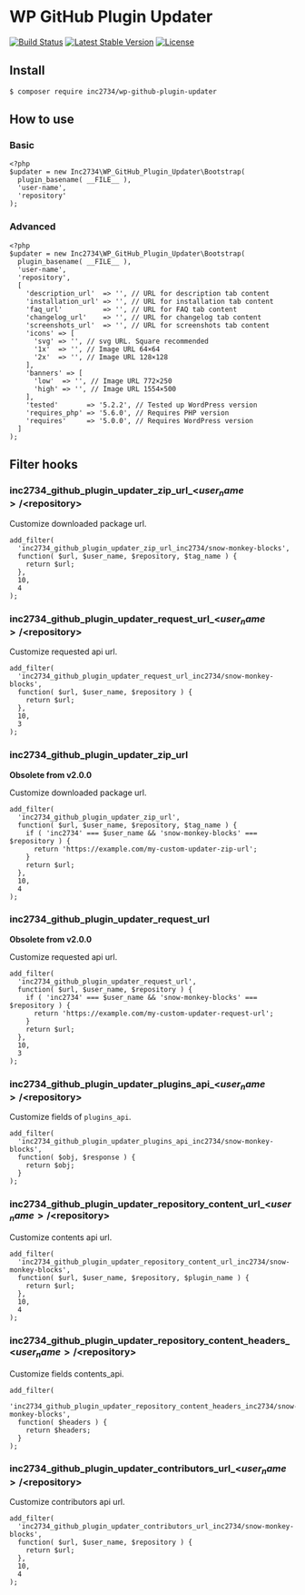 # WP GitHub Plugin Updater

[![Build Status](https://travis-ci.com/inc2734/wp-github-plugin-updater.svg?branch=master)](https://travis-ci.com/inc2734/wp-github-plugin-updater)
[![Latest Stable Version](https://poser.pugx.org/inc2734/wp-github-plugin-updater/v/stable)](https://packagist.org/packages/inc2734/wp-github-plugin-updater)
[![License](https://poser.pugx.org/inc2734/wp-github-plugin-updater/license)](https://packagist.org/packages/inc2734/wp-github-plugin-updater)

## Install
```
$ composer require inc2734/wp-github-plugin-updater
```

## How to use
### Basic
```
<?php
$updater = new Inc2734\WP_GitHub_Plugin_Updater\Bootstrap(
  plugin_basename( __FILE__ ),
  'user-name',
  'repository'
);
```

### Advanced
```
<?php
$updater = new Inc2734\WP_GitHub_Plugin_Updater\Bootstrap(
  plugin_basename( __FILE__ ),
  'user-name',
  'repository',
  [
    'description_url'  => '', // URL for description tab content
    'installation_url' => '', // URL for installation tab content
    'faq_url'          => '', // URL for FAQ tab content
    'changelog_url'    => '', // URL for changelog tab content
    'screenshots_url'  => '', // URL for screenshots tab content
    'icons' => [
      'svg' => '', // svg URL. Square recommended
      '1x'  => '', // Image URL 64×64
      '2x'  => '', // Image URL 128×128
    ],
    'banners' => [
      'low'  => '', // Image URL 772×250
      'high' => '', // Image URL 1554×500
    ],
    'tested'       => '5.2.2', // Tested up WordPress version
    'requires_php' => '5.6.0', // Requires PHP version
    'requires'     => '5.0.0', // Requires WordPress version
  ]
);
```

## Filter hooks
### inc2734_github_plugin_updater_zip_url_<$user_name>/<$repository>

Customize downloaded package url.

```
add_filter(
  'inc2734_github_plugin_updater_zip_url_inc2734/snow-monkey-blocks',
  function( $url, $user_name, $repository, $tag_name ) {
    return $url;
  },
  10,
  4
);
```

### inc2734_github_plugin_updater_request_url_<$user_name>/<$repository>

Customize requested api url.

```
add_filter(
  'inc2734_github_plugin_updater_request_url_inc2734/snow-monkey-blocks',
  function( $url, $user_name, $repository ) {
    return $url;
  },
  10,
  3
);
```

### inc2734_github_plugin_updater_zip_url

**Obsolete from v2.0.0**

Customize downloaded package url.

```
add_filter(
  'inc2734_github_plugin_updater_zip_url',
  function( $url, $user_name, $repository, $tag_name ) {
    if ( 'inc2734' === $user_name && 'snow-monkey-blocks' === $repository ) {
      return 'https://example.com/my-custom-updater-zip-url';
    }
    return $url;
  },
  10,
  4
);
```

### inc2734_github_plugin_updater_request_url

**Obsolete from v2.0.0**

Customize requested api url.

```
add_filter(
  'inc2734_github_plugin_updater_request_url',
  function( $url, $user_name, $repository ) {
    if ( 'inc2734' === $user_name && 'snow-monkey-blocks' === $repository ) {
      return 'https://example.com/my-custom-updater-request-url';
    }
    return $url;
  },
  10,
  3
);
```

### inc2734_github_plugin_updater_plugins_api_<$user_name>/<$repository>

Customize fields of `plugins_api`.

```
add_filter(
  'inc2734_github_plugin_updater_plugins_api_inc2734/snow-monkey-blocks',
  function( $obj, $response ) {
    return $obj;
  }
);
```

### inc2734_github_plugin_updater_repository_content_url_<$user_name>/<$repository>

Customize contents api url.

```
add_filter(
  'inc2734_github_plugin_updater_repository_content_url_inc2734/snow-monkey-blocks',
  function( $url, $user_name, $repository, $plugin_name ) {
    return $url;
  },
  10,
  4
);
```

### inc2734_github_plugin_updater_repository_content_headers_<$user_name>/<$repository>

Customize fields contents_api.

```
add_filter(
  'inc2734_github_plugin_updater_repository_content_headers_inc2734/snow-monkey-blocks',
  function( $headers ) {
    return $headers;
  }
);
```

### inc2734_github_plugin_updater_contributors_url_<$user_name>/<$repository>

Customize contributors api url.

```
add_filter(
  'inc2734_github_plugin_updater_contributors_url_inc2734/snow-monkey-blocks',
  function( $url, $user_name, $repository ) {
    return $url;
  },
  10,
  4
);
```
